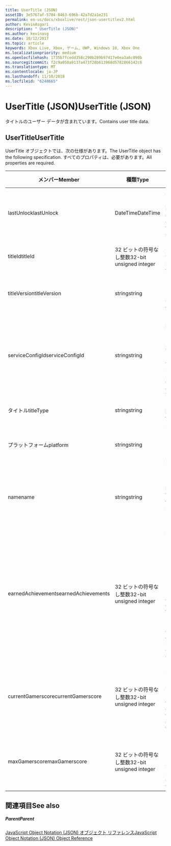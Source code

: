 ```yaml
---
title: UserTitle (JSON)
assetID: 3e5767af-5704-8463-696b-42a7d2a1e231
permalink: en-us/docs/xboxlive/rest/json-usertitlev2.html
author: KevinAsgari
description: " UserTitle (JSON)"
ms.author: kevinasg
ms.date: 10/12/2017
ms.topic: article
keywords: Xbox Live, Xbox, ゲーム, UWP, Windows 10, Xbox One
ms.localizationpriority: medium
ms.openlocfilehash: 1735b7fcedd358c290b289b97417e0ea3a6c090b
ms.sourcegitcommit: f2c9a050a9137a473f28b613968d5782866142c6
ms.translationtype: MT
ms.contentlocale: ja-JP
ms.lasthandoff: 11/10/2018
ms.locfileid: "6248665"
---
```

# <a name="usertitle-json"></a><span data-ttu-id="5c18e-104">UserTitle (JSON)</span><span class="sxs-lookup"><span data-stu-id="5c18e-104">UserTitle (JSON)</span></span>
<span data-ttu-id="5c18e-105">タイトルのユーザー データが含まれています。</span><span class="sxs-lookup"><span data-stu-id="5c18e-105">Contains user title data.</span></span> 
<a id="ID4EN"></a>

 
## <a name="usertitle"></a><span data-ttu-id="5c18e-106">UserTitle</span><span class="sxs-lookup"><span data-stu-id="5c18e-106">UserTitle</span></span>
 
<span data-ttu-id="5c18e-107">UserTitle オブジェクトでは、次の仕様があります。</span><span class="sxs-lookup"><span data-stu-id="5c18e-107">The UserTitle object has the following specification.</span></span> <span data-ttu-id="5c18e-108">すべてのプロパティは、必要があります。</span><span class="sxs-lookup"><span data-stu-id="5c18e-108">All properties are required.</span></span>
 
| <span data-ttu-id="5c18e-109">メンバー</span><span class="sxs-lookup"><span data-stu-id="5c18e-109">Member</span></span>| <span data-ttu-id="5c18e-110">種類</span><span class="sxs-lookup"><span data-stu-id="5c18e-110">Type</span></span>| <span data-ttu-id="5c18e-111">説明</span><span class="sxs-lookup"><span data-stu-id="5c18e-111">Description</span></span>| 
| --- | --- | --- | 
| <span data-ttu-id="5c18e-112">lastUnlock</span><span class="sxs-lookup"><span data-stu-id="5c18e-112">lastUnlock</span></span>| <span data-ttu-id="5c18e-113">DateTime</span><span class="sxs-lookup"><span data-stu-id="5c18e-113">DateTime</span></span>| <span data-ttu-id="5c18e-114">実績を獲得した最後の時刻。</span><span class="sxs-lookup"><span data-stu-id="5c18e-114">The time an achievement was last earned.</span></span>| 
| <span data-ttu-id="5c18e-115">titleId</span><span class="sxs-lookup"><span data-stu-id="5c18e-115">titleId</span></span>| <span data-ttu-id="5c18e-116">32 ビットの符号なし整数</span><span class="sxs-lookup"><span data-stu-id="5c18e-116">32-bit unsigned integer</span></span>| <span data-ttu-id="5c18e-117">タイトルの一意の識別子。</span><span class="sxs-lookup"><span data-stu-id="5c18e-117">The unique identifier for the title.</span></span>| 
| <span data-ttu-id="5c18e-118">titleVersion</span><span class="sxs-lookup"><span data-stu-id="5c18e-118">titleVersion</span></span>| <span data-ttu-id="5c18e-119">string</span><span class="sxs-lookup"><span data-stu-id="5c18e-119">string</span></span>| <span data-ttu-id="5c18e-120">タイトルのバージョンです。</span><span class="sxs-lookup"><span data-stu-id="5c18e-120">The version of the title.</span></span>| 
| <span data-ttu-id="5c18e-121">serviceConfigId</span><span class="sxs-lookup"><span data-stu-id="5c18e-121">serviceConfigId</span></span>| <span data-ttu-id="5c18e-122">string</span><span class="sxs-lookup"><span data-stu-id="5c18e-122">string</span></span>| <span data-ttu-id="5c18e-123">タイトルに関連付けられているプライマリー サービス構成のセットの ID です。</span><span class="sxs-lookup"><span data-stu-id="5c18e-123">ID of the primary service config set associated with the title.</span></span>| 
| <span data-ttu-id="5c18e-124">タイトル</span><span class="sxs-lookup"><span data-stu-id="5c18e-124">titleType</span></span>| <span data-ttu-id="5c18e-125">string</span><span class="sxs-lookup"><span data-stu-id="5c18e-125">string</span></span>| <span data-ttu-id="5c18e-126">タイトルの種類。</span><span class="sxs-lookup"><span data-stu-id="5c18e-126">The title type.</span></span>| 
| <span data-ttu-id="5c18e-127">プラットフォーム</span><span class="sxs-lookup"><span data-stu-id="5c18e-127">platform</span></span>| <span data-ttu-id="5c18e-128">string</span><span class="sxs-lookup"><span data-stu-id="5c18e-128">string</span></span>| <span data-ttu-id="5c18e-129">サポートされているプラットフォームです。</span><span class="sxs-lookup"><span data-stu-id="5c18e-129">The supported platform.</span></span>| 
| <span data-ttu-id="5c18e-130">name</span><span class="sxs-lookup"><span data-stu-id="5c18e-130">name</span></span>| <span data-ttu-id="5c18e-131">string</span><span class="sxs-lookup"><span data-stu-id="5c18e-131">string</span></span>| <span data-ttu-id="5c18e-132">このタイトルのテキストの名前。</span><span class="sxs-lookup"><span data-stu-id="5c18e-132">The text name of this title.</span></span> <span data-ttu-id="5c18e-133">最大長 22 です。</span><span class="sxs-lookup"><span data-stu-id="5c18e-133">Maximum length 22.</span></span>| 
| <span data-ttu-id="5c18e-134">earnedAchievements</span><span class="sxs-lookup"><span data-stu-id="5c18e-134">earnedAchievements</span></span>| <span data-ttu-id="5c18e-135">32 ビットの符号なし整数</span><span class="sxs-lookup"><span data-stu-id="5c18e-135">32-bit unsigned integer</span></span>| <span data-ttu-id="5c18e-136">実績の数は、ロック解除した実績を含む、タイトルの獲得し、チャレンジを正常に完了します。</span><span class="sxs-lookup"><span data-stu-id="5c18e-136">The number of achievements earned for the title, including unlocked achievements and successfully completed challenges.</span></span>| 
| <span data-ttu-id="5c18e-137">currentGamerscore</span><span class="sxs-lookup"><span data-stu-id="5c18e-137">currentGamerscore</span></span>| <span data-ttu-id="5c18e-138">32 ビットの符号なし整数</span><span class="sxs-lookup"><span data-stu-id="5c18e-138">32-bit unsigned integer</span></span>| <span data-ttu-id="5c18e-139">このユーザーがこのタイトルでの原因の合計ゲーマー スコア。</span><span class="sxs-lookup"><span data-stu-id="5c18e-139">The total gamerscore this user has earned in this title.</span></span>| 
| <span data-ttu-id="5c18e-140">maxGamerscore</span><span class="sxs-lookup"><span data-stu-id="5c18e-140">maxGamerscore</span></span>| <span data-ttu-id="5c18e-141">32 ビットの符号なし整数</span><span class="sxs-lookup"><span data-stu-id="5c18e-141">32-bit unsigned integer</span></span>| <span data-ttu-id="5c18e-142">このタイトルの合計の考えられるゲーマー スコア。</span><span class="sxs-lookup"><span data-stu-id="5c18e-142">The total possible gamerscore for this title.</span></span>| 
  
<a id="ID4EFE"></a>

 
## <a name="see-also"></a><span data-ttu-id="5c18e-143">関連項目</span><span class="sxs-lookup"><span data-stu-id="5c18e-143">See also</span></span>
 
<a id="ID4EHE"></a>

 
##### <a name="parent"></a><span data-ttu-id="5c18e-144">Parent</span><span class="sxs-lookup"><span data-stu-id="5c18e-144">Parent</span></span> 

[<span data-ttu-id="5c18e-145">JavaScript Object Notation (JSON) オブジェクト リファレンス</span><span class="sxs-lookup"><span data-stu-id="5c18e-145">JavaScript Object Notation (JSON) Object Reference</span></span>](atoc-xboxlivews-reference-json.md)

   